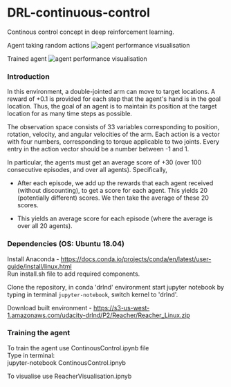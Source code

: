 # DRL-continuous-control
Continous control concept in deep reinforcement learning.

Agent taking random actions
![agent performance visualisation](reacher_random.gif)


Trained agent
![agent performance visualisation](reacher_actor.gif)


### Introduction  

In this environment, a double-jointed arm can move to target locations. A reward of +0.1 is provided for each step that the agent's hand is in the goal location. Thus, the goal of an agent is to maintain its position at the target location for as many time steps as possible.

The observation space consists of 33 variables corresponding to position, rotation, velocity, and angular velocities of the arm. Each action is a vector with four numbers, corresponding to torque applicable to two joints. Every entry in the action vector should be a number between -1 and 1.

 In particular, the agents must get an average score of +30 (over 100 consecutive episodes, and over all agents). Specifically,
 
 * After each episode, we add up the rewards that each agent received (without discounting), to get a score for each agent. This yields 20 (potentially different) scores. We then take the average of these 20 scores.
 
 * This yields an average score for each episode (where the average is over all 20 agents).


### Dependencies (OS: Ubuntu 18.04)  

Install Anaconda - https://docs.conda.io/projects/conda/en/latest/user-guide/install/linux.html  
Run install.sh file to add required components.

Clone the repository, in conda 'drlnd' environment start jupyter notebook by typing in terminal `jupyter-notebook`, switch kernel to 'drlnd'.


Download built environment - https://s3-us-west-1.amazonaws.com/udacity-drlnd/P2/Reacher/Reacher_Linux.zip

### Training the agent
To train the agent use ContinousControl.ipynb file  
Type in terminal:  
	jupyter-notebook ContinousControl.ipnyb

To visualise use ReacherVisualisation.ipnyb
